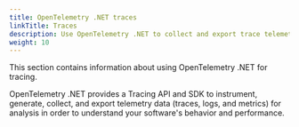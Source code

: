 ```yaml
---
title: OpenTelemetry .NET traces
linkTitle: Traces
description: Use OpenTelemetry .NET to collect and export trace telemetry data
weight: 10
---
```


This section contains information about using OpenTelemetry .NET for tracing.

OpenTelemetry .NET provides a Tracing API and SDK to instrument, generate,
collect, and export telemetry data (traces, logs, and metrics) for analysis in
order to understand your software's behavior and performance.
